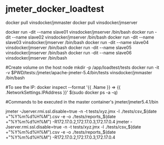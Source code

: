 # jmeter_docker_loadtest


docker pull vinsdocker/jmmaster
docker pull vinsdocker/jmserver


docker run -dit --name slave01 vinsdocker/jmserver /bin/bash
docker run -dit --name slave02 vinsdocker/jmserver /bin/bash
docker run -dit --name slave03 vinsdocker/jmserver /bin/bash
docker run -dit --name slave04 vinsdocker/jmserver /bin/bash
docker run -dit --name slave05 vinsdocker/jmserver /bin/bash
docker run -dit --name slave06 vinsdocker/jmserver /bin/bash

#Create volume on the host node
mkdir -p /app/loadtest/tests
docker run -it -v $PWD/tests:/jmeter/apache-jmeter-5.4/bin/tests vinsdocker/jmmaster /bin/bash


#To see the IP:
docker inspect --format '{{ .Name }} => {{ .NetworkSettings.IPAddress }}' $(sudo docker ps -a -q)


#Commands to be executed in the master container's jmeter/jmeter5.4.1/bin

jmeter -Jserver.rmi.ssl.disable=true -n -t tests/xyz.jmx -l ./tests/csv_$(date +"%Y%m%d%H%M").csv -e -o ./tests/reports_$(date +"%Y%m%d%H%M") -R172.17.0.2,172.17.0.3,172.17.0.4
jmeter -Jserver.rmi.ssl.disable=true -n -t tests/xyz.jmx -l ./tests/csv_$(date +"%Y%m%d%H%M").csv -e -o ./tests/reports_$(date +"%Y%m%d%H%M") -R172.17.0.2,172.17.0.3,172.17.0.4









